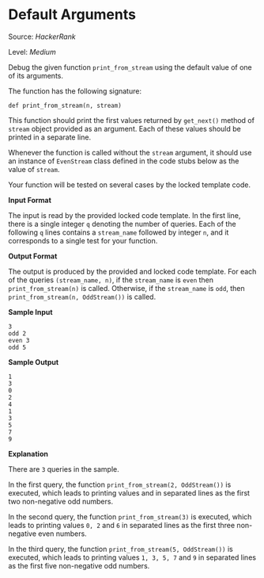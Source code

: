 # Default Arguments

Source: *HackerRank*

Level: *Medium*

Debug the given function `print_from_stream` using the default value of one of its arguments.

The function has the following signature:

```
def print_from_stream(n, stream)
```

This function should print the first  values returned by `get_next()` method of `stream` object provided as an argument. Each of these values should be printed in a separate line.

Whenever the function is called without the `stream` argument, it should use an instance of `EvenStream` class defined in the code stubs below as the value of `stream`.

Your function will be tested on several cases by the locked template code.

**Input Format**

The input is read by the provided locked code template. In the first line, there is a single integer `q` denoting the number of queries. Each of the following `q` lines contains a `stream_name` followed by integer `n`, and it corresponds to a single test for your function.

**Output Format**

The output is produced by the provided and locked code template. For each of the queries `(stream_name, n)`, if the `stream_name` is `even` then `print_from_stream(n)` is called. Otherwise, if the `stream_name` is `odd`, then `print_from_stream(n, OddStream())` is called.

**Sample Input**

```
3
odd 2
even 3
odd 5
```

**Sample Output**

```
1
3
0
2
4
1
3
5
7
9
```

**Explanation**

There are `3` queries in the sample.

In the first query, the function `print_from_stream(2, OddStream())` is executed, which leads to printing values  and  in separated lines as the first two non-negative odd numbers.

In the second query, the function `print_from_stream(3)` is executed, which leads to printing values `0, 2` and `6` in separated lines as the first three non-negative even numbers.

In the third query, the function `print_from_stream(5, OddStream())` is executed, which leads to printing values `1, 3, 5, 7` and `9` in separated lines as the first five non-negative odd numbers.